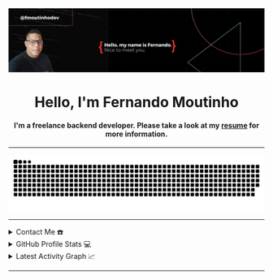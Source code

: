 <!DOCTYPE html>
<html lang="en">
<head>
  <meta charset="UTF-8">
  <meta name="viewport" content="width=device-width, initial-scale=1.0">
<!--   <title>Fernando Moutinho - Backend Software Engineer</title> -->
</head>
<body>

<div align="center">
  <div align="center">
  <a href="https://1999azzar.github.io/1999AZZAR/">
    <img src="https://raw.githubusercontent.com/moutinho132/profiletarts/develop/Github_Banner.png" alt="banner">
  </a>
</div>
  <span>
    <h1>Hello, I'm Fernando Moutinho</h1>
    <h4>I'm a freelance backend developer. Please take a look at my <a href="" target="_blank">resume</a> for more information.</h4>
  </span>
</div>

<hr>

<div align="center">
  <a href="https://1999azzar.github.io/1999AZZAR/">
    <img src="https://github.com/1999AZZAR/1999AZZAR/blob/readme/resources/img/grid-snake.svg" alt="snake">
  </a>
</div>

<hr>

<details>
  <summary>Contact Me ☎️</summary>
  <div align="center">
    <h2>You can reach me by:</h2>
    <p>
      <a href="https://www.linkedin.com/in/fernando-javier-moutinho-soteldo/" target="_blank">
        <img src="https://img.shields.io/badge/linkedin-%231DA1F2.svg?style=for-the-badge&logo=linkedin&logoColor=white" alt="azzar" height="30">
      </a>
      <a href="mailto:moutinho132@gmail.com" target="_blank">
        <img src="https://img.shields.io/badge/gmail-EA4335.svg?style=for-the-badge&logo=gmail&logoColor=white" alt="azzar" height="30">
      </a>
    </p>
    <p>
      <a href="https://instagram.com/fmoutinhodev" target="_blank">
        <img src="https://img.shields.io/badge/instagram-%23E4405F.svg?style=for-the-badge&logo=Instagram&logoColor=white" alt="azzar" height="30">
      </a>
      <a href="https://twitter.com/fmoutinhodev" target="_blank">
        <img src="https://img.shields.io/badge/twitter-1DA1F2.svg?style=for-the-badge&logo=twitter&logoColor=white" alt="azzar" height="30">
      </a>
       <a href="https://www.youtube.com/@fmoutinhodev/" target="_blank">
        <img src="https://img.shields.io/youtube/channel/subscribers/UC98MwxAosbi3-g0P2KlBr8g?style=social" alt="azzar" height="30">
      </a>
    </p>
  </div>
</details>

<details>
  <summary>GitHub Profile Stats 💻</summary>
  <div align="center">
    <h2>GitHub Stats</h2>
    <details open>
      <summary><h3>Languages</h3></summary>
      <p>
        <a href="https://github.com/moutinho132/">
          <img src="https://github-readme-stats.vercel.app/api/top-langs/?username=moutinho132&langs_count=6&theme=gruvbox&layout=compact&hide_border=true" alt="moutinho132 :: overall Top Langs">
        </a>
      </p>
      <p>
        <a href="https://github.com/moutinho132/">
          <img width="45%" src="https://github-profile-summary-cards.vercel.app/api/cards/repos-per-language?username=moutinho132&theme=gruvbox&layout=compact&hide_border=true" alt="moutinho132 :: Top Langs by repo">
          <img width="45%" src="https://github-profile-summary-cards.vercel.app/api/cards/most-commit-language?username=moutinho132&theme=gruvbox&layout=compact&hide_border=true" alt="moutinho132 :: Top Langs by commit">
        </a>
      </p>
    </details>
    <details open>
      <summary><h3>Statistics</h3></summary>
      <p>
        <a href="https://github.com/moutinho132/">
          <img width="49.5%" src="https://github-readme-stats.vercel.app/api?username=moutinho132&show_icons=true&theme=gruvbox&hide_border=true">
          <img width="49.5%" src="https://github-readme-streak-stats.herokuapp.com/?user=moutinho132&theme=gruvbox&hide_border=true">
        </a>
      </p>
    </details>
  </div>
</details>

<details>
  <summary>Latest Activity Graph 📈</summary>
  <br>
  <h2 align="center">Latest Contribution</h2>
  <a href="https://github.com/ashutosh00710/github-readme-activity-graph">
    <img alt="Azzar's Activity Graph" src="https://github-readme-activity-graph.vercel.app/graph?username=moutinho132&theme=github-compact&hide_border=true">
  </a>
  <br>
</details>



  </div>
 
 

</body>
</html>

-----



